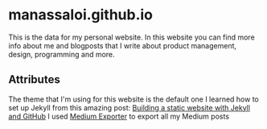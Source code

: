 # manassaloi.github.io

This is the data for my personal website. In this website you can find more info about me and blogposts that I write about product management, design, programming and more.

## Attributes

The theme that I'm using for this website is the default one 
I learned how to set up Jekyll from this amazing post: [Building a static website with Jekyll and GitHub](Pageshttps://programminghistorian.org/en/lessons/building-static-sites-with-jekyll-github-pages)
I used [Medium Exporter](https://www.npmjs.com/package/mediumtoolkit) to export all my Medium posts 
